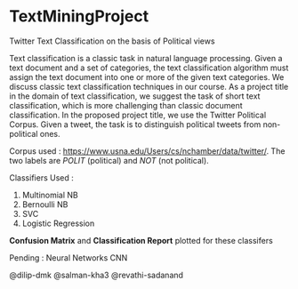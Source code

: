# TextMiningProject

Twitter Text Classification on the basis of Political views 

Text classification is a classic task in natural language processing. Given a text document and a set of categories, the text classification algorithm must assign the text document into one or more of the given text categories. We discuss classic text classification techniques in our course. As a project title in the domain of text classification, we suggest the task of short text classification, which is more challenging than classic document classification. In the proposed project title, we use the Twitter Political Corpus. Given a tweet, the task is to distinguish political tweets from non-political ones.

Corpus used : https://www.usna.edu/Users/cs/nchamber/data/twitter/.
The two labels are *POLIT* (political) and *NOT* (not political).

Classifiers Used : 
 1. Multinomial NB
 2. Bernoulli NB
 3. SVC
 4. Logistic Regression 
 
**Confusion Matrix** and **Classification Report** plotted for these classifers

Pending : Neural Networks CNN 

@dilip-dmk 
@salman-kha3
@revathi-sadanand

